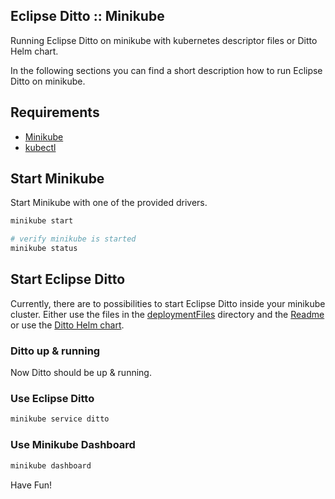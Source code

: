 ## Eclipse Ditto :: Minikube 

Running Eclipse Ditto on minikube with kubernetes descriptor files or Ditto Helm chart.

In the following sections you can find a short description how to run Eclipse Ditto on minikube.

## Requirements

* [Minikube](https://github.com/kubernetes/minikube/)
* [kubectl](https://kubernetes.io/docs/tasks/kubectl/install/)

## Start Minikube

Start Minikube with one of the provided drivers.
```bash
minikube start 

# verify minikube is started
minikube status
```  

## Start Eclipse Ditto

Currently, there are to possibilities to start Eclipse Ditto inside your minikube cluster.
Either use the files in the [deploymentFiles](../deploymentFiles) directory and the [Readme](../README.md)
or use the [Ditto Helm chart](../../helm/README.md).

### Ditto up & running

Now Ditto should be up & running.

### Use Eclipse Ditto

```bash
minikube service ditto
```

### Use Minikube Dashboard

```bash
minikube dashboard
```


Have Fun!
